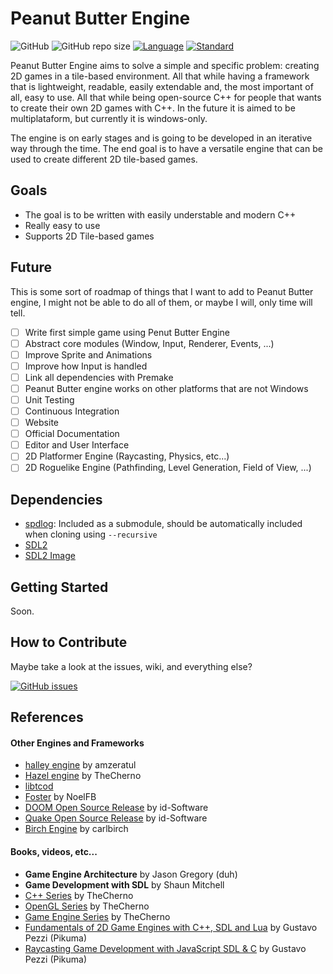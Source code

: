 # Peanut Butter Engine

![GitHub](https://img.shields.io/github/license/guilhermepo2/PeanutButter)
![GitHub repo size](https://img.shields.io/github/repo-size/guilhermepo2/PeanutButter)
[![Language](https://img.shields.io/badge/language-C++-blue.svg)](https://isocpp.org/)
[![Standard](https://img.shields.io/badge/c%2B%2B-17-blue.svg)](https://en.wikipedia.org/wiki/C%2B%2B17)

Peanut Butter Engine aims to solve a simple and specific problem: creating 2D games in a tile-based environment. All that while having a framework that is lightweight, readable, easily extendable and, the most important of all, easy to use. All that while being open-source C++ for people that wants to create their own 2D games with C++. In the future it is aimed to be multiplataform, but currently it is windows-only.

The engine is on early stages and is going to be developed in an iterative way through the time. The end goal is to have a versatile engine that can be used to create different 2D tile-based games.

## Goals

* The goal is to be written with easily understable and modern C++
* Really easy to use
* Supports 2D Tile-based games

## Future

This is some sort of roadmap of things that I want to add to Peanut Butter engine, I might not be able to do all of them, or maybe I will, only time will tell.

- [ ] Write first simple game using Penut Butter Engine
- [ ] Abstract core modules (Window, Input, Renderer, Events, ...)
- [ ] Improve Sprite and Animations
- [ ] Improve how Input is handled
- [ ] Link all dependencies with Premake
- [ ] Peanut Butter engine works on other platforms that are not Windows
- [ ] Unit Testing
- [ ] Continuous Integration
- [ ] Website
- [ ] Official Documentation
- [ ] Editor and User Interface
- [ ] 2D Platformer Engine (Raycasting, Physics, etc...)
- [ ] 2D Roguelike Engine (Pathfinding, Level Generation, Field of View, ...)

## Dependencies

* [spdlog](https://github.com/gabime/spdlog): Included as a submodule, should be automatically included when cloning using ```--recursive```
* [SDL2](https://www.libsdl.org/download-2.0.php)
* [SDL2 Image](https://www.libsdl.org/projects/SDL_image/)

## Getting Started

Soon.

## How to Contribute

Maybe take a look at the issues, wiki, and everything else?

[![GitHub issues](https://img.shields.io/github/issues-raw/guilhermepo2/PeanutButter)](https://github.com/guilhermepo2/PeanutButter/issues)

## References

#### Other Engines and Frameworks
* [halley engine](https://github.com/amzeratul/halley) by amzeratul
* [Hazel engine](https://github.com/TheCherno/Hazel) by TheCherno
* [libtcod](https://github.com/libtcod/libtcod)
* [Foster](https://github.com/NoelFB/Foster) by NoelFB
* [DOOM Open Source Release](https://github.com/id-Software/DOOM) by id-Software
* [Quake Open Source Release](https://github.com/id-Software/Quake) by id-Software
* [Birch Engine](https://github.com/carlbirch/BirchEngine) by carlbirch

#### Books, videos, etc...

* **Game Engine Architecture** by Jason Gregory (duh)
* **Game Development with SDL** by Shaun Mitchell
* [C++ Series](https://www.youtube.com/playlist?list=PLlrATfBNZ98dudnM48yfGUldqGD0S4FFb) by TheCherno
* [OpenGL Series](https://www.youtube.com/playlist?list=PLlrATfBNZ98foTJPJ_Ev03o2oq3-GGOS2) by TheCherno
* [Game Engine Series](https://www.youtube.com/playlist?list=PLlrATfBNZ98dC-V-N3m0Go4deliWHPFwT) by TheCherno
* [Fundamentals of 2D Game Engines with C++, SDL and Lua](https://www.udemy.com/course/cpp-2d-game-engine) by Gustavo Pezzi (Pikuma)
* [Raycasting Game Development with JavaScript SDL & C](https://www.udemy.com/course/raycasting-c) by Gustavo Pezzi (Pikuma)
